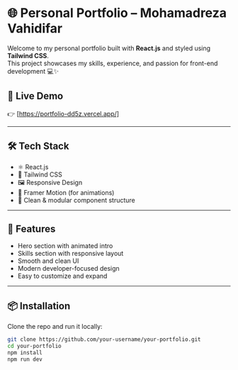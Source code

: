 # 🌐 Personal Portfolio – Mohamadreza Vahidifar

Welcome to my personal portfolio built with **React.js** and styled using **Tailwind CSS**.  
This project showcases my skills, experience, and passion for front-end development 💻✨

## 🚀 Live Demo

👉 [https://portfolio-dd5z.vercel.app/]

---

## 🛠️ Tech Stack

- ⚛️ React.js
- 🎨 Tailwind CSS
- 🖼️ Responsive Design
- 🧠 Framer Motion (for animations)
- 📁 Clean & modular component structure

---

## 📂 Features

- Hero section with animated intro
- Skills section with responsive layout
- Smooth and clean UI
- Modern developer-focused design
- Easy to customize and expand

---

## 📦 Installation

Clone the repo and run it locally:

```bash
git clone https://github.com/your-username/your-portfolio.git
cd your-portfolio
npm install
npm run dev
